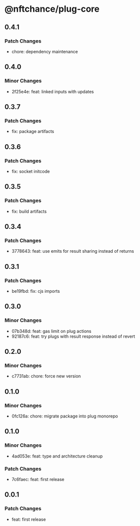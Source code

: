 # @nftchance/plug-core

## 0.4.1

### Patch Changes

- chore: dependency maintenance

## 0.4.0

### Minor Changes

- 2f25e4e: feat: linked inputs with updates

## 0.3.7

### Patch Changes

- fix: package artifacts

## 0.3.6

### Patch Changes

- fix: socket initcode

## 0.3.5

### Patch Changes

- fix: build artifacts

## 0.3.4

### Patch Changes

- 3778643: feat: use emits for result sharing instead of returns

## 0.3.1

### Patch Changes

- be19fbd: fix: cjs imports

## 0.3.0

### Minor Changes

- 07b348d: feat: gas limit on plug actions
- 92187c6: feat: try plugs with result response instead of revert

## 0.2.0

### Minor Changes

- c7731ab: chore: force new version

## 0.1.0

### Minor Changes

- 0fc126a: chore: migrate package into plug monorepo

## 0.1.0

### Minor Changes

- 4ad053e: feat: type and architecture cleanup

### Patch Changes

- 7c6faec: feat: first release

## 0.0.1

### Patch Changes

- feat: first release

